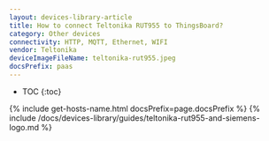 ```yaml
---
layout: devices-library-article
title: How to connect Teltonika RUT955 to ThingsBoard?
category: Other devices
connectivity: HTTP, MQTT, Ethernet, WIFI
vendor: Teltonika
deviceImageFileName: teltonika-rut955.jpeg
docsPrefix: paas
---
```



* TOC
{:toc}

{% include get-hosts-name.html docsPrefix=page.docsPrefix %}
{% include /docs/devices-library/guides/teltonika-rut955-and-siemens-logo.md %}